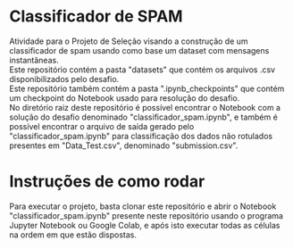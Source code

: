 # Classificador de SPAM
Atividade para o Projeto de Seleção visando a construção de um classificador de spam usando como base um dataset com mensagens instantâneas.<br>
Este repositório contém a pasta "datasets" que contém os arquivos .csv disponibilizados pelo desafio.<br>
Este repositório também contém a pasta ".ipynb_checkpoints" que contém um checkpoint do Notebook usado para resolução do desafio.<br>
No diretório raiz deste repositório é possível encontrar o Notebook com a solução do desafio denominado "classificador_spam.ipynb", e também é possível encontrar o arquivo de saída gerado pelo "classificador_spam.ipynb" para classificação dos dados não rotulados presentes em "Data_Test.csv", denominado "submission.csv".<br>
# Instruções de como rodar
Para executar o projeto, basta clonar este repositório e abrir o Notebook "classificador_spam.ipynb" presente neste repositório usando o programa Jupyter Notebook ou Google Colab, e após isto executar todas as células na ordem em que estão dispostas.
